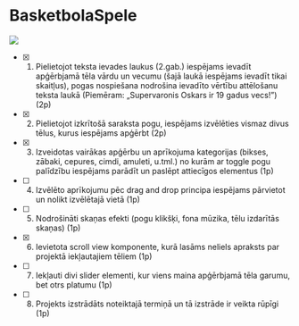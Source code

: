 # BasketbolaSpele

![](https://pluspng.com/img-png/nba-logo-vector-png-nba-logo-png-2400.png)

-[x] 1. Pielietojot teksta ievades laukus (2.gab.) iespējams ievadīt apģērbjamā tēla vārdu un vecumu
(šajā laukā iespējams ievadīt tikai skaitļus), pogas nospiešana nodrošina ievadīto vērtību 
attēlošanu teksta laukā (Piemēram: „Supervaronis Oskars ir 19 gadus vecs!”) (2p)

-[x] 2. Pielietojot izkrītošā saraksta pogu, iespējams izvēlēties vismaz divus tēlus, kurus iespējams 
apģērbt (2p)

-[x] 3. Izveidotas vairākas apģērbu un aprīkojuma kategorijas (bikses, zābaki, cepures, cimdi, amuleti, 
u.tml.) no kurām ar toggle pogu palīdzību iespējams parādīt un paslēpt attiecīgos elementus (1p)

-[ ] 4. Izvēlēto aprīkojumu pēc drag and drop principa iespējams pārvietot un nolikt izvēlētajā vietā (1p)

-[ ] 5. Nodrošināti skaņas efekti (pogu klikšķi, fona mūzika, tēlu izdarītās skaņas) (1p)

-[x] 6. Ievietota scroll view komponente, kurā lasāms neliels apraksts par projektā iekļautajiem tēliem
(1p)

-[ ] 7. Iekļauti divi slider elementi, kur viens maina apģērbjamā tēla garumu, bet otrs platumu (1p)

-[ ] 8. Projekts izstrādāts noteiktajā termiņā un tā izstrāde ir veikta rūpīgi (1p)
